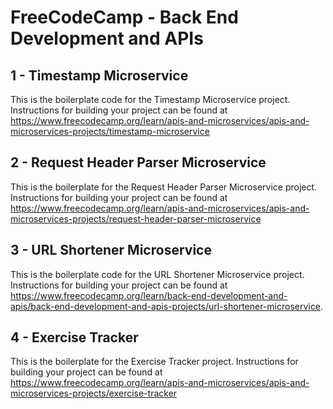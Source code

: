 # FreeCodeCamp - Back End Development and APIs

## 1 - Timestamp Microservice

This is the boilerplate code for the Timestamp Microservice project. 
Instructions for building your project can be found at <https://www.freecodecamp.org/learn/apis-and-microservices/apis-and-microservices-projects/timestamp-microservice>

## 2 - Request Header Parser Microservice

This is the boilerplate for the Request Header Parser Microservice project. 
Instructions for building your project can be found at <https://www.freecodecamp.org/learn/apis-and-microservices/apis-and-microservices-projects/request-header-parser-microservice>

## 3 - URL Shortener Microservice

This is the boilerplate code for the URL Shortener Microservice project. 
Instructions for building your project can be found at <https://www.freecodecamp.org/learn/back-end-development-and-apis/back-end-development-and-apis-projects/url-shortener-microservice>.

## 4 - Exercise Tracker

This is the boilerplate for the Exercise Tracker project. 
Instructions for building your project can be found at <https://www.freecodecamp.org/learn/apis-and-microservices/apis-and-microservices-projects/exercise-tracker>
